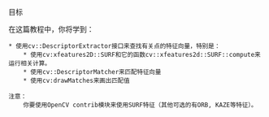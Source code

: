 目标

在这篇教程中，你将学到：

    * 使用cv::DescriptorExtractor接口来查找有关点的特征向量，特别是：
        * 使用cv:xfeatures2D::SURF和它的函数cv::xfeatures2d::SURF::compute来运行相关计算。
        * 使用cv::DescriptorMatcher来匹配特征向量
        * 使用cv:drawMatches来画出匹配值
        
    注意：
        你要使用OpenCV contrib模块来使用SURF特征（其他可选的有ORB, KAZE等特征）。